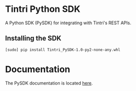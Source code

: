 # Tintri Python SDK
A Python SDK (PySDK) for integrating with Tintri's REST APIs.

## Installing the SDK

    [sudo] pip install Tintri_PySDK-1.0-py2-none-any.whl

# Documentation
The PySDK documentation is located [here](https://tintri.github.io/tintri-python-sdk/index.html).

